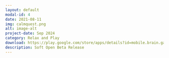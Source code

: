 ```yaml
---
layout: default
modal-id: 4
date: 2021-08-11
img: calmquest.png
alt: image-alt
project-date: Sep 2024
category: Relax and Play
download: https://play.google.com/store/apps/details?id=mobile.brain.games.antistress.anti_stress_game
description: Soft Open Beta Release
---
```

